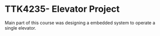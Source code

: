 # TTK4235- Elevator Project
Main part of this course was designing a embedded system to operate a single elevator.
